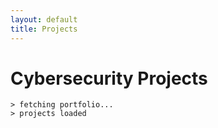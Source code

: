 ```yaml
---
layout: default
title: Projects
---
```


# Cybersecurity Projects  

```shell
> fetching portfolio...
> projects loaded
